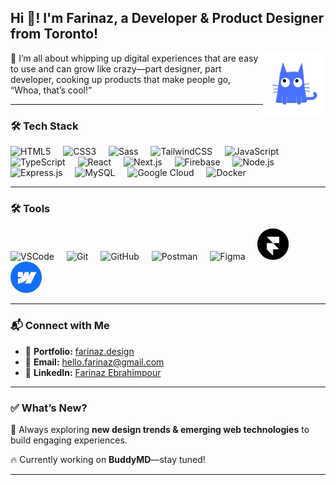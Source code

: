 ## Hi 👋! I'm Farinaz, a Developer & Product Designer from Toronto!  

<img align="right" height="100" width="100" src="./BuddyMD.gif" />

🚀 I’m all about whipping up digital experiences that are easy to use and can grow like crazy—part designer, part developer, cooking up products that make people go, “Whoa, that’s cool!”

---

### 🛠 Tech Stack  

<div align="left">
  <img src="https://cdn.jsdelivr.net/gh/devicons/devicon/icons/html5/html5-original.svg" height="50" alt="HTML5" />
  <img width="12" />
  <img src="https://cdn.jsdelivr.net/gh/devicons/devicon/icons/css3/css3-original.svg" height="50" alt="CSS3" />
  <img width="12" />
  <img src="https://cdn.jsdelivr.net/gh/devicons/devicon/icons/sass/sass-original.svg" height="50" alt="Sass" />
  <img width="12" />
  <img src="https://cdn.jsdelivr.net/gh/devicons/devicon/icons/tailwindcss/tailwindcss-original.svg" height="50" alt="TailwindCSS" />
  <img width="12" />
  <img src="https://cdn.jsdelivr.net/gh/devicons/devicon/icons/javascript/javascript-original.svg" height="50" alt="JavaScript" />
  <img width="12" />
  <img src="https://cdn.jsdelivr.net/gh/devicons/devicon/icons/typescript/typescript-original.svg" height="50" alt="TypeScript" />
  <img width="12" />
  <img src="https://cdn.jsdelivr.net/gh/devicons/devicon/icons/react/react-original.svg" height="50" alt="React" />
  <img width="12" />
  <img src="https://cdn.jsdelivr.net/gh/devicons/devicon/icons/nextjs/nextjs-original.svg" height="50" alt="Next.js" />
  <img width="12" />
  <img src="https://cdn.jsdelivr.net/gh/devicons/devicon/icons/firebase/firebase-plain.svg" height="50" alt="Firebase" />
  <img width="12" />
  <img src="https://cdn.jsdelivr.net/gh/devicons/devicon/icons/nodejs/nodejs-original.svg" height="50" alt="Node.js" />
  <img width="12" />
  <img src="https://cdn.jsdelivr.net/gh/devicons/devicon/icons/express/express-original.svg" height="50" alt="Express.js" />
  <img width="12" />
  <img src="https://cdn.jsdelivr.net/gh/devicons/devicon/icons/mysql/mysql-original.svg" height="50" alt="MySQL" />
  <img width="12" />
  <img src="https://cdn.jsdelivr.net/gh/devicons/devicon/icons/googlecloud/googlecloud-original.svg" height="50" alt="Google Cloud" />
  <img width="12" />
  <img src="https://cdn.jsdelivr.net/gh/devicons/devicon/icons/docker/docker-original.svg" height="50" alt="Docker" />
</div>  

---

### 🛠 Tools  

<div align="left">
  <img src="https://cdn.jsdelivr.net/gh/devicons/devicon/icons/vscode/vscode-original.svg" height="50" alt="VSCode" />
  <img width="12" />
  <img src="https://cdn.jsdelivr.net/gh/devicons/devicon/icons/git/git-original.svg" height="50" alt="Git" />
  <img width="12" />
  <img src="https://cdn.jsdelivr.net/gh/devicons/devicon/icons/github/github-original.svg" height="50" alt="GitHub" />
  <img width="12" />
  <img src="https://cdn.jsdelivr.net/gh/devicons/devicon/icons/postman/postman-original.svg" height="50" alt="Postman" />
  <img width="12" />
  <img src="https://cdn.jsdelivr.net/gh/devicons/devicon/icons/figma/figma-original.svg" height="50" alt="Figma" />
  <img width="12" />
  <img src="./framer_logo.png"  height="50" alt="Framer" />
  <img width="12" />
  <img src="./Webflow-Logo.svg"  height="50" alt="Webflow" />
</div>

---

### 📬 Connect with Me  

- 💼 **Portfolio:** [farinaz.design](https://www.farinaz.design/)  
- 📧 **Email:** [hello.farinaz@gmail.com](mailto:hello.farinaz@gmail.com)
- 💬 **LinkedIn:** [Farinaz Ebrahimpour](https://www.linkedin.com/in/farinazebrahimpour/)


---

### ✅ What’s New?
📌 Always exploring **new design trends & emerging web technologies** to build engaging experiences.  

🔥 Currently working on **BuddyMD**—stay tuned!  

---



